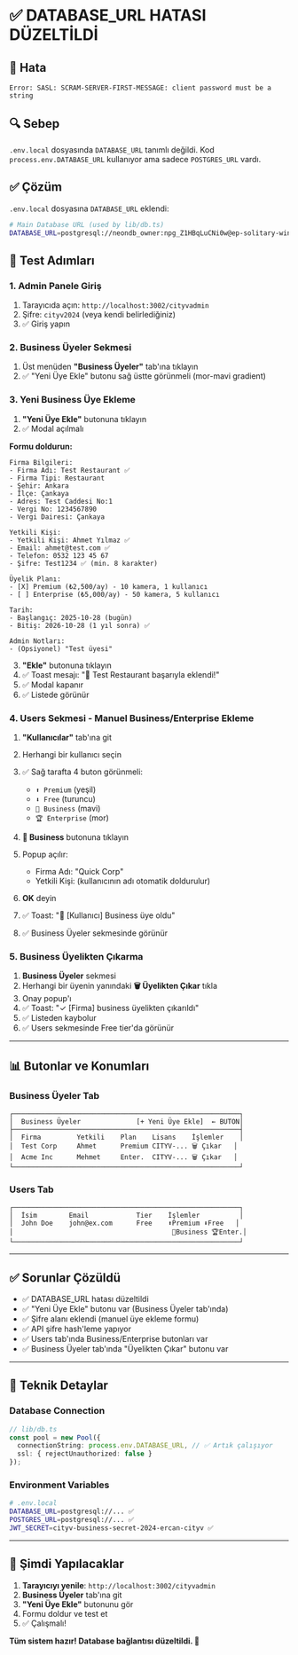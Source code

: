 # ✅ DATABASE_URL HATASI DÜZELTİLDİ

## 🐛 Hata
```
Error: SASL: SCRAM-SERVER-FIRST-MESSAGE: client password must be a string
```

## 🔍 Sebep
`.env.local` dosyasında `DATABASE_URL` tanımlı değildi. Kod `process.env.DATABASE_URL` kullanıyor ama sadece `POSTGRES_URL` vardı.

## ✅ Çözüm
`.env.local` dosyasına `DATABASE_URL` eklendi:

```bash
# Main Database URL (used by lib/db.ts)
DATABASE_URL=postgresql://neondb_owner:npg_Z1HBqLuCNi0w@ep-solitary-wind-ad4zkrm3-pooler.c-2.us-east-1.aws.neon.tech/neondb?sslmode=require
```

## 🚀 Test Adımları

### 1. Admin Panele Giriş
1. Tarayıcıda açın: `http://localhost:3002/cityvadmin`
2. Şifre: `cityv2024` (veya kendi belirlediğiniz)
3. ✅ Giriş yapın

### 2. Business Üyeler Sekmesi
1. Üst menüden **"Business Üyeler"** tab'ına tıklayın
2. ✅ "Yeni Üye Ekle" butonu sağ üstte görünmeli (mor-mavi gradient)

### 3. Yeni Business Üye Ekleme
1. **"Yeni Üye Ekle"** butonuna tıklayın
2. ✅ Modal açılmalı

**Formu doldurun:**
```
Firma Bilgileri:
- Firma Adı: Test Restaurant ✅
- Firma Tipi: Restaurant
- Şehir: Ankara
- İlçe: Çankaya
- Adres: Test Caddesi No:1
- Vergi No: 1234567890
- Vergi Dairesi: Çankaya

Yetkili Kişi:
- Yetkili Kişi: Ahmet Yılmaz ✅
- Email: ahmet@test.com ✅
- Telefon: 0532 123 45 67
- Şifre: Test1234 ✅ (min. 8 karakter)

Üyelik Planı:
- [X] Premium (₺2,500/ay) - 10 kamera, 1 kullanıcı
- [ ] Enterprise (₺5,000/ay) - 50 kamera, 5 kullanıcı

Tarih:
- Başlangıç: 2025-10-28 (bugün)
- Bitiş: 2026-10-28 (1 yıl sonra) ✅

Admin Notları:
- (Opsiyonel) "Test üyesi"
```

3. **"Ekle"** butonuna tıklayın
4. ✅ Toast mesajı: "🎉 Test Restaurant başarıyla eklendi!"
5. ✅ Modal kapanır
6. ✅ Listede görünür

### 4. Users Sekmesi - Manuel Business/Enterprise Ekleme
1. **"Kullanıcılar"** tab'ına git
2. Herhangi bir kullanıcı seçin
3. ✅ Sağ tarafta 4 buton görünmeli:
   - `⬆️ Premium` (yeşil)
   - `⬇️ Free` (turuncu)
   - `🏢 Business` (mavi)
   - `🏆 Enterprise` (mor)

4. **🏢 Business** butonuna tıklayın
5. Popup açılır:
   - Firma Adı: "Quick Corp"
   - Yetkili Kişi: (kullanıcının adı otomatik doldurulur)
6. **OK** deyin
7. ✅ Toast: "🏢 [Kullanıcı] Business üye oldu"
8. ✅ Business Üyeler sekmesinde görünür

### 5. Business Üyelikten Çıkarma
1. **Business Üyeler** sekmesi
2. Herhangi bir üyenin yanındaki **🗑️ Üyelikten Çıkar** tıkla
3. Onay popup'ı
4. ✅ Toast: "✓ [Firma] business üyelikten çıkarıldı"
5. ✅ Listeden kaybolur
6. ✅ Users sekmesinde Free tier'da görünür

---

## 📊 Butonlar ve Konumları

### Business Üyeler Tab
```
┌─────────────────────────────────────────────────────────┐
│  Business Üyeler              [+ Yeni Üye Ekle]  ← BUTON│
├─────────────────────────────────────────────────────────┤
│  Firma         Yetkili    Plan    Lisans    İşlemler    │
│  Test Corp     Ahmet      Premium CITYV-... 🗑️ Çıkar   │
│  Acme Inc      Mehmet     Enter.  CITYV-... 🗑️ Çıkar   │
└─────────────────────────────────────────────────────────┘
```

### Users Tab
```
┌─────────────────────────────────────────────────────────┐
│  İsim        Email            Tier    İşlemler          │
│  John Doe    john@ex.com      Free    ⬆️Premium ⬇️Free   │
│                                        🏢Business 🏆Enter.│
└─────────────────────────────────────────────────────────┘
```

---

## ✅ Sorunlar Çözüldü

- ✅ DATABASE_URL hatası düzeltildi
- ✅ "Yeni Üye Ekle" butonu var (Business Üyeler tab'ında)
- ✅ Şifre alanı eklendi (manuel üye ekleme formu)
- ✅ API şifre hash'leme yapıyor
- ✅ Users tab'ında Business/Enterprise butonları var
- ✅ Business Üyeler tab'ında "Üyelikten Çıkar" butonu var

---

## 🔧 Teknik Detaylar

### Database Connection
```typescript
// lib/db.ts
const pool = new Pool({
  connectionString: process.env.DATABASE_URL, // ✅ Artık çalışıyor
  ssl: { rejectUnauthorized: false }
});
```

### Environment Variables
```bash
# .env.local
DATABASE_URL=postgresql://... ✅
POSTGRES_URL=postgresql://... ✅
JWT_SECRET=cityv-business-secret-2024-ercan-cityv ✅
```

---

## 🎯 Şimdi Yapılacaklar

1. **Tarayıcıyı yenile**: `http://localhost:3002/cityvadmin`
2. **Business Üyeler** tab'ına git
3. **"Yeni Üye Ekle"** butonunu gör
4. Formu doldur ve test et
5. ✅ Çalışmalı!

**Tüm sistem hazır! Database bağlantısı düzeltildi. 🚀**
